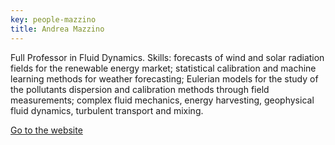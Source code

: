 ```yaml
---
key: people-mazzino
title: Andrea Mazzino
---
```


Full Professor in Fluid Dynamics. Skills: forecasts of wind and solar radiation fields for the renewable energy market; statistical calibration and machine learning methods for weather forecasting; Eulerian models for the study of the pollutants dispersion and calibration methods through field measurements; complex fluid mechanics, energy harvesting, geophysical fluid dynamics, turbulent transport and mixing.

<a href='http://www3.dicca.unige.it/mazzino' target='_blank'>Go to the website</a>